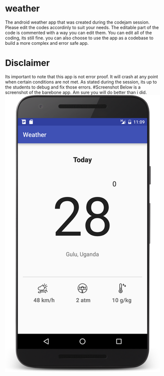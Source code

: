 # weather
The android weather app that was created during the codejam session. Please edit the codes accordinly to suit your needs. The editable part of the code is commented with a way you can edit them. You can edit all of the coding, its still fine. you can also choose to use the app as a codebase to build a more complex and error safe app.
# Disclaimer
Its important to note that this app is not error proof. It will crash at any point when certain conditions are not met. As stated during the session, its up to the students to debug  and fix those errors.
#Screenshot
Below is a screenshot of the barebone app. Am sure you will do better than i did.
![Alt Text](https://github.com/mwakaambrose/weather/raw/master/shot-1.png)
